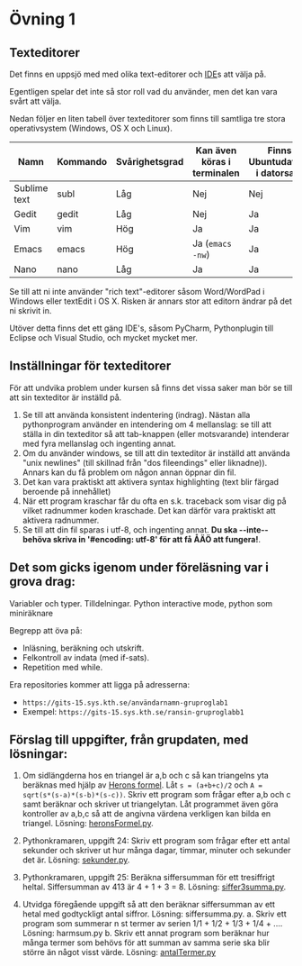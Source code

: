 # Övning 1

## Texteditorer

Det finns en uppsjö med med olika text-editorer och [IDE](https://en.wikipedia.org/wiki/Integrated_development_environment)s att välja på.

Egentligen spelar det inte så stor roll vad du använder, men det kan vara svårt att välja.

Nedan följer en liten tabell över texteditorer som finns till samtliga tre stora operativsystem
(Windows, OS X och Linux).

| Namn         | Kommando | Svårighetsgrad | Kan även köras i terminalen | Finns på Ubuntudatorerna i datorsalarna | Öppen mjukvara |
|--------------|----------|----------------|-----------------------------|-----------------------------------------|----------------|
| Sublime text | subl     | Låg            | Nej                         | Nej                                     | Nej
| Gedit        | gedit    | Låg            | Nej                         | Ja                                      | Ja
| Vim          | vim      | Hög            | Ja                          | Ja                                      | Ja
| Emacs        | emacs    | Hög            | Ja (`emacs -nw`)            | Ja                                      | Ja
| Nano         | nano     | Låg            | Ja                          | Ja                                      | Ja

Se till att ni inte använder "rich text"-editorer såsom Word/WordPad i Windows eller textEdit i OS X.
Risken är annars stor att editorn ändrar på det ni skrivit in.

Utöver detta finns det ett gäng IDE's, såsom PyCharm, Pythonplugin till Eclipse och Visual Studio, och mycket
mycket mer.

## Inställningar för texteditorer

För att undvika problem under kursen så finns det vissa saker man bör se till att sin texteditor är inställd
på.

1. Se till att använda konsistent indentering (indrag). Nästan alla pythonprogram använder en intendering om 4 mellanslag: se till att ställa in din texteditor så att tab-knappen (eller motsvarande) intenderar med fyra mellanslag och ingenting annat.
2. Om du använder windows, se till att din texteditor är inställd att använda "unix newlines" (till skillnad från "dos fileendings" eller liknadne)). Annars kan du få problem om någon annan öppnar din fil.
3. Det kan vara praktiskt att aktivera syntax highlighting (text blir färgad beroende på innehållet)
4. När ett program kraschar får du ofta en s.k. traceback som visar dig på vilket radnummer koden kraschade. Det kan därför vara praktiskt att aktivera radnummer.
5. Se till att din fil sparas i utf-8, och ingenting annat. **Du ska --inte-- behöva skriva in '#encoding: utf-8' för att få ÅÄÖ att fungera!**.

## Det som gicks igenom under föreläsning var i grova drag:

Variabler och typer.
Tilldelningar.
Python interactive mode, python som miniräknare

Begrepp att öva på:
* Inläsning, beräkning och utskrift.
* Felkontroll av indata (med if-sats).
* Repetition med while.

Era repositories kommer att ligga på adresserna:
* `https://gits-15.sys.kth.se/användarnamn-gruproglab1`
* Exempel: `https://gits-15.sys.kth.se/ransin-gruproglabb1`

## Förslag till uppgifter, från grupdaten, med lösningar:

1. Om sidlängderna hos en triangel är a,b och c så kan triangelns yta beräknas
   med hjälp av [Herons formel](http://sv.wikipedia.org/wiki/Herons_formel).
   Låt `s = (a+b+c)/2` och `A = sqrt(s*(s-a)*(s-b)*(s-c))`. Skriv ett program som
   frågar efter a,b och c samt beräknar och skriver ut triangelytan. Låt
   programmet även göra kontroller av a,b,c så att de angivna värdena verkligen
   kan bilda en triangel. Lösning: [heronsFormel.py](grupdat/ran_heronsformel.py).

2. Pythonkramaren, uppgift 24: Skriv ett program som frågar efter ett antal
   sekunder och skriver ut hur många dagar, timmar, minuter och sekunder det
   är. Lösning: [sekunder.py](grupdat/ran_sekunder.py).

3. Pythonkramaren, uppgift 25: Beräkna siffersumman för ett tresiffrigt heltal.
   Siffersumman av 413 är 4 + 1 + 3 = 8. Lösning:
   [siffer3summa.py](grupdat/ran_siffer3summa.py).

4. Utvidga föregående uppgift så att den beräknar siffersumman av ett hetal med
   godtyckligt antal siffror. Lösning: siffersumma.py.  a. Skriv ett program
   som summerar n st termer av serien 1/1 + 1/2 + 1/3 + 1/4 + .... Lösning:
   harmsum.py b. Skriv ett annat program som beräknar hur många termer som
   behövs för att summan av samma serie ska blir större än något visst värde.
   Lösning: [antalTermer.py](grupdat/ran_antaltermer.py)
